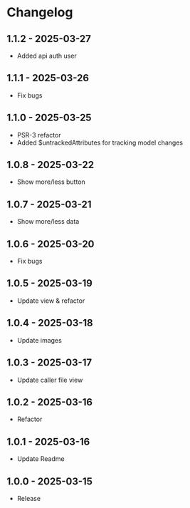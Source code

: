  
# Changelog

## 1.1.2 - 2025-03-27
- Added api auth user

## 1.1.1 - 2025-03-26
- Fix bugs

## 1.1.0 - 2025-03-25
- PSR-3 refactor
- Added $untrackedAttributes for tracking model changes

## 1.0.8 - 2025-03-22
- Show more/less button

## 1.0.7 - 2025-03-21
- Show more/less data

## 1.0.6 - 2025-03-20
- Fix bugs

## 1.0.5 - 2025-03-19
- Update view & refactor

## 1.0.4 - 2025-03-18
- Update images

## 1.0.3 - 2025-03-17
- Update caller file view

## 1.0.2 - 2025-03-16
- Refactor

## 1.0.1 - 2025-03-16
- Update Readme

## 1.0.0 - 2025-03-15
- Release

